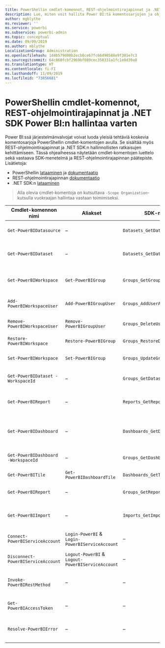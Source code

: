 ```yaml
---
title: PowerShellin cmdlet-komennot, REST-ohjelmointirajapinnat ja .NET SDK:t järjestelmänvalvojille
description: Lue, miten voit hallita Power BI:tä komentosarjojen ja ohjelmointirajapintojen avulla.
author: mgblythe
ms.reviewer: ''
ms.service: powerbi
ms.subservice: powerbi-admin
ms.topic: conceptual
ms.date: 09/09/2019
ms.author: mblythe
LocalizationGroup: Administration
ms.openlocfilehash: 1d4b579d00b2ecb0ce67fc66d90588e9f301e7c3
ms.sourcegitcommit: 64c860fcbf2969bf089cec358331a1fc1e0d39a8
ms.translationtype: HT
ms.contentlocale: fi-FI
ms.lasthandoff: 11/09/2019
ms.locfileid: "73856681"
---
```

# <a name="powershell-cmdlets-rest-apis-and-net-sdk-for-power-bi-administration"></a>PowerShellin cmdlet-komennot, REST-ohjelmointirajapinnat ja .NET SDK Power BI:n hallintaa varten
Power BI:ssä järjestelmänvalvojat voivat luoda yleisiä tehtäviä koskevia komentosarjoja PowerShellin cmdlet-komentojen avulla. Se sisältää myös REST-ohjelmointirajapinnat ja .NET SDK:n hallinnollisten ratkaisujen kehittämiseen. Tässä ohjeaiheessa näytetään cmdlet-komentojen luettelo sekä vastaava SDK-menetelmä ja REST-ohjelmointirajapinnan päätepiste. Lisätietoja:

- PowerShellin [lataaminen](https://www.powershellgallery.com/packages/MicrosoftPowerBIMgmt/) ja [dokumentaatio](https://docs.microsoft.com/powershell/power-bi/overview?view=powerbi-ps)
- REST-ohjelmointirajapinnan [dokumentaatio](https://docs.microsoft.com/rest/api/power-bi/admin)
- .NET SDK:n [lataaminen](https://www.nuget.org/packages/Microsoft.PowerBI.Api/)

> Alla olevia cmdlet-komentoja on kutsuttava `-Scope Organization`-kutsulla vuokraajan hallintaa vastaan toimimiseksi.

| **Cmdlet-komennon nimi** | **Aliakset** | **SDK-menetelmä** | **REST-ohjelmointirajapinnan päätepiste** | **Kuvaus** |
| --- | --- | --- | --- | --- |
| `Get-PowerBIDatasource` | – | `Datasets_GetDataSourcesAsAdmin` | /v1.0/myorg/admin/datasets/{datasetkey}/datasources | Hakee tietolähteitä annetulle tietojoukolle. |
| `Get-PowerBIDataset` | – | `Datasets_GetDatasetsAsAdmin` | /v1.0/myorg/admin/datasets | Hakee tietojoukkojen täydellisen luettelon Power BI -vuokraajassa. |
| `Get-PowerBIWorkspace` | `Get-PowerBIGroup` | `Groups_GetGroupsAsAdmin` | /v1.0/myorg/admin/groups | Hakee työtilojen täydellisen luettelon Power BI -vuokraajassa. |
| `Add-PowerBIWorkspaceUser` | `Add-PowerBIGroupUser` | `Groups_AddUserAsAdmin` | /v1.0/myorg/admin/groups/{groupId}/users | Lisää käyttäjän jäsenenä tiettyyn työtilaan. |
| `Remove-PowerBIWorkspaceUser` | `Remove-PowerBIGroupUser` | `Groups_DeleteUserAsAdmin` | /v1.0/myorg/admin/groups/{groupId}/users/{user} | Poistaa käyttäjän tietyn työtilan jäsenluettelosta. |
| `Restore-PowerBIWorkspace` |`Restore-PowerBIGroup` | `Groups_RestoreDeletedGroupAsAdmin` | /v1.0/myorg/admin/groups/{groupId}/restore | Palauttaa poistetun työtilan. |
| `Set-PowerBIWorkspace` |`Set-PowerBIGroup` | `Groups_UpdateGroupAsAdmin` | /v1.0/myorg/admin/groups/{groupId} | Päivittää tietyn työtilan ominaisuudet. |
| `Get-PowerBIDataset -WorkspaceId` | – | `Groups_GetDatasetsAsAdmin` | /v1.0/myorg/admin/groups/{group\_id}/datasets | Hakee tietyssä työtilassa olevat tietojoukot. |
| `Get-PowerBIReport` | – | `Reports_GetReportsAsAdmin` | /v1.0/myorg/admin/reports | Hakee raporttien täydellisen luettelon Power BI -vuokraajassa. |
| `Get-PowerBIDashboard` | – | `Dashboards_GetDashboardsAsAdmin` | /v1.0/myorg/admin/dashboards | Hakee koontinäyttöjen täydellisen luettelon Power BI -vuokraajassa. |
| `Get-PowerBIDashboard -WorkspaceId` | – | `Groups_GetDashboardsAsAdmin` | /v1.0/myorg/admin/groups/{group\_id}/dashboards | Hakee tietyssä työtilassa olevat koontinäytöt. |
| `Get-PowerBITile` | `Get-PowerBIDashboardTile` | `Dashboards_GetTilesAsAdmin` | /v1.0/myorg/admin/dashboards/{dashboard\_id}/tiles | Hakee tietyn koontinäytön ruudut. |
| `Get-PowerBIReport` | – | `Groups_GetReportsAsAdmin` | /v1.0/myorg/admin/groups/{group\_id}/reports | Hakee tietyssä työtilassa olevat raportit. |
| `Get-PowerBIImport` | – | `Imports_GetImportsAsAdmin` | /v1.0/myorg/admin/imports | Hakee tuontien täydellisen luettelon Power BI -vuokraajassa. |
| `Connect-PowerBIServiceAccount` | `Login-PowerBI` &  `Login-PowerBIServiceAccount` | – | – | Kirjaudu sisään Power BI:hin ja aloita istunto. |
| `Disconnect-PowerBIServiceAccount` | `Logout-PowerBI` & `Logout-PowerBIServiceAccount` | – | – | Kirjaudu ulos Power BI:stä ja sulje nykyinen istunto. |
| `Invoke-PowerBIRestMethod`| – | – | – | Lähetä satunnaisia REST-ohjelmointirajapinnan kutsuja Power BI:hin. |
| `Get-PowerBIAccessToken`| – | – | – | Hanki Power BI -käyttöoikeustietue istunnossa. |
| `Resolve-PowerBIError`| – | – | – | Hanki tarkat virhetiedot epäonnistuneista cmdlet-kutsuista. |
